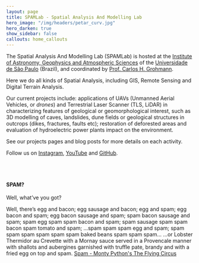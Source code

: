 ```yaml
---
layout: page
title: SPAMLab - Spatial Analysis And Modelling Lab
hero_image: "/img/headers/petar_curv.jpg"
hero_darken: true
show_sidebar: false
callouts: home_callouts
---
```


The Spatial Analysis And Modelling Lab (SPAMLab) is hosted at the [Institute of Astronomy, Geophysics and Atmospheric Sciences](http://www.iag.usp.br) of the [Universidade de São Paulo](http://www.usp.br) (Brazil), and coordinated by [Prof. Carlos H. Grohmann](http://carlosgrohmann.com).  

Here we do all kinds of Spatial Analysis, including GIS, Remote Sensing and Digital Terrain Analysis.

Our current projects include: applications of UAVs (Unmanned Aerial Vehicles, or _drones_) and Terrestrial Laser Scanner (TLS, LiDAR) in characterizing features of geological or geomorphological interest, such as 3D modelling of caves, landslides, dune fields or geological structures in outcrops (dikes, fractures, faults etc); restoration of deforested areas and evaluation of hydroelectric power plants impact on the environment.   

See our projects pages and blog posts for more details on each activity.  

Follow us on [Instagram](https://www.instagram.com/spamlab.usp/), [YouTube](https://www.youtube.com/@SPAMLabUSP) and [GitHub](https://github.com/spamlab).  


<br><br>  

#### SPAM?
Well, what’ve you got?

Well, there’s egg and bacon; egg sausage and bacon; egg and spam; egg bacon and spam; egg bacon sausage and spam; spam bacon sausage and spam; spam egg spam spam bacon and spam; spam sausage spam spam bacon spam tomato and spam;
…spam spam spam egg and spam; spam spam spam spam spam spam baked beans spam spam spam…
…or Lobster Thermidor au Crevette with a Mornay sauce served in a Provencale manner with shallots and aubergines garnished with truffle pate, brandy and with a fried egg on top and spam. [Spam - Monty Python's The Flying Circus](https://youtu.be/M_eYSuPKP3Y)
